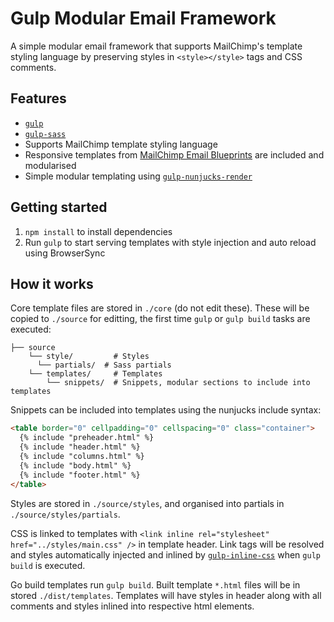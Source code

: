 # Gulp Modular Email Framework

A simple modular email framework that supports MailChimp's template styling language by preserving styles in `<style></style>` tags and CSS comments.

## Features

- [`gulp`](https://www.npmjs.com/package/gulp)
- [`gulp-sass`](https://www.npmjs.com/package/gulp-sass)
- Supports MailChimp template styling language
- Responsive templates from [MailChimp Email Blueprints](https://github.com/mailchimp/Email-Blueprints) are included and modularised
- Simple modular templating using [`gulp-nunjucks-render`](https://www.npmjs.com/package/gulp-nunjucks-render)

## Getting started

1. `npm install` to install dependencies
2. Run `gulp` to start serving templates with style injection and auto reload using BrowserSync

## How it works

Core template files are stored in `./core` (do not edit these). These will be copied to `./source` for editting, the first time `gulp` or `gulp build` tasks are executed:

```
├── source
    └── style/         # Styles
      └── partials/  # Sass partials
    └── templates/     # Templates
        └── snippets/  # Snippets, modular sections to include into templates
```

Snippets can be included into templates using the nunjucks include syntax:

```html
<table border="0" cellpadding="0" cellspacing="0" class="container">
  {% include "preheader.html" %}
  {% include "header.html" %}
  {% include "columns.html" %}
  {% include "body.html" %}
  {% include "footer.html" %}
</table>
```

Styles are stored in `./source/styles`, and organised into partials in `./source/styles/partials`.

CSS is linked to templates with `<link inline rel="stylesheet" href="../styles/main.css" />` in template header. Link tags will be resolved and styles automatically injected and inlined by [`gulp-inline-css`](https://www.npmjs.com/package/gulp-inline-css) when `gulp build` is executed.

Go build templates run `gulp build`. Built template `*.html` files will be in stored `./dist/templates`. Templates will have styles in header along with all comments and styles inlined into respective html elements.
